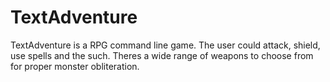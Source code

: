 # TextAdventure
TextAdventure is a RPG command line game. The user could attack, shield, use spells and the such. Theres a wide range of weapons to choose from for proper monster obliteration.

